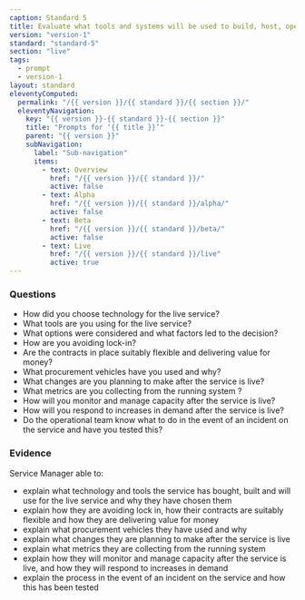 ```yaml
---
caption: Standard 5
title: Evaluate what tools and systems will be used to build, host, operate and measure a service, and how to procure them.
version: "version-1"
standard: "standard-5"
section: "live"
tags:
  - prompt
  - version-1
layout: standard
eleventyComputed:
  permalink: "/{{ version }}/{{ standard }}/{{ section }}/"
  eleventyNavigation:
    key: "{{ version }}-{{ standard }}-{{ section }}"
    title: "Prompts for ‘{{ title }}’"
    parent: "{{ version }}"
    subNavigation:
      label: "Sub-navigation"
      items:
        - text: Overview
          href: "/{{ version }}/{{ standard }}/"
          active: false
        - text: Alpha
          href: "/{{ version }}/{{ standard }}/alpha/"
          active: false
        - text: Beta
          href: "/{{ version }}/{{ standard }}/beta/"
          active: false
        - text: Live
          href: "/{{ version }}/{{ standard }}/live"
          active: true
---
```


### Questions

- How did you choose technology for the live service?
- What tools are you using for the live service?
- What options were considered and what factors led to the decision?
- How are you avoiding lock-in?
- Are the contracts in place suitably flexible and delivering value for money?
- What procurement vehicles have you used and why?
- What changes are you planning to make after the service is live?
- What metrics are you collecting from the running system ?
- How will you monitor and manage capacity after the service is live?
- How will you respond to increases in demand after the service is live?
- Do the operational team know what to do in the event of an incident on the service and have you tested this?

### Evidence

Service Manager able to:

- explain what technology and tools the service has bought, built and will use for the live service and why they have chosen them
- explain how they are avoiding lock in, how their contracts are suitably flexible and how they are delivering value for money
- explain what procurement vehicles they have used and why
- explain what changes they are planning to make after the service is live
- explain what metrics they are collecting from the running system
- explain how they will monitor and manage capacity after the service is live, and how they will respond to increases in demand
- explain the process in the event of an incident on the service and how this has been tested
